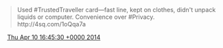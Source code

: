 > Used \#TrustedTraveller card—fast line, kept on clothes, didn't unpack liquids or computer\. Convenience over \#Privacy\. http://4sq\.com/1oQqa7a

<img src="../../media/tweet.ico" width="12" /> [Thu Apr 10 16:45:30 +0000 2014](https://twitter.com/ChristopherA/status/454299141200678913)